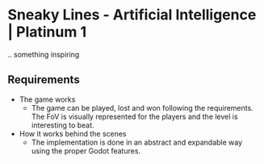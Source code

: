 # Sneaky Lines - Artificial Intelligence | Platinum 1

.. something inspiring

## Requirements

- The game works 
  - The game can be played, lost and won following the requirements. The FoV is visually represented for the players and the level is interesting to beat.
- How it works behind the scenes
  - The implementation is done in an abstract and expandable way using the proper Godot features.

